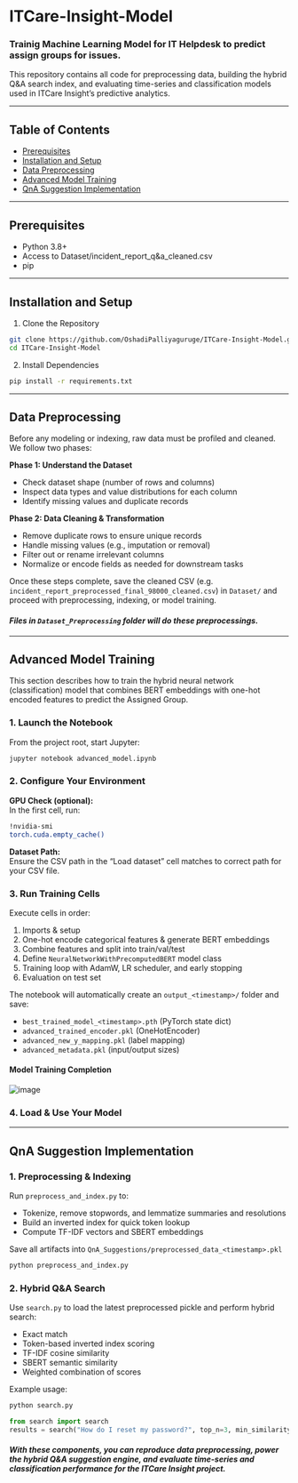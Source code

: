 # ITCare-Insight-Model  

### Trainig Machine Learning Model for IT Helpdesk to predict assign groups for issues.
This repository contains all code for preprocessing data, building the hybrid Q&A search index, and evaluating time-series and classification models used in ITCare Insight’s predictive analytics.  

---  

## Table of Contents

- [Prerequisites](#prerequisites)  
- [Installation and Setup](#installation-and-setup)  
- [Data Preprocessing](#data-preprocessing)  
- [Advanced Model Training](#advanced-model-training)   
- [QnA Suggestion Implementation](#qna-suggestion-implementation)

---  

## Prerequisites
- Python 3.8+
- Access to Dataset/incident_report_q&a_cleaned.csv
- pip

---  

## Installation and Setup  

1. Clone the Repository

```bash
git clone https://github.com/OshadiPalliyaguruge/ITCare-Insight-Model.git 
cd ITCare-Insight-Model
```

2. Install Dependencies  
```bash
pip install -r requirements.txt
```

---  

## Data Preprocessing

Before any modeling or indexing, raw data must be profiled and cleaned. We follow two phases:

**Phase 1: Understand the Dataset**  
- Check dataset shape (number of rows and columns)  
- Inspect data types and value distributions for each column  
- Identify missing values and duplicate records  

**Phase 2: Data Cleaning & Transformation**  
- Remove duplicate rows to ensure unique records  
- Handle missing values (e.g., imputation or removal)  
- Filter out or rename irrelevant columns  
- Normalize or encode fields as needed for downstream tasks  

Once these steps complete, save the cleaned CSV (e.g. `incident_report_preprocessed_final_98000_cleaned.csv`) in `Dataset/` and proceed with preprocessing, indexing, or model training.  

#### *Files in `Dataset_Preprocessing` folder will do these preprocessings.*

---  

## Advanced Model Training

This section describes how to train the hybrid neural network (classification) model that combines BERT embeddings with one-hot encoded features to predict the Assigned Group.


### 1. Launch the Notebook
From the project root, start Jupyter:  
```bash
jupyter notebook advanced_model.ipynb
```

### 2. Configure Your Environment
**GPU Check (optional):**  
  In the first cell, run:
  ```bash
  !nvidia-smi
  torch.cuda.empty_cache()
  ```
**Dataset Path:**  
Ensure the CSV path in the “Load dataset” cell matches to correct path for your CSV file.


### 3. Run Training Cells
Execute cells in order:
1. Imports & setup
2. One-hot encode categorical features & generate BERT embeddings
3. Combine features and split into train/val/test
4. Define `NeuralNetworkWithPrecomputedBERT` model class
5. Training loop with AdamW, LR scheduler, and early stopping
6. Evaluation on test set


The notebook will automatically create an `output_<timestamp>/` folder and save:
- `best_trained_model_<timestamp>.pth` (PyTorch state dict)  
- `advanced_trained_encoder.pkl` (OneHotEncoder)  
- `advanced_new_y_mapping.pkl` (label mapping)  
- `advanced_metadata.pkl` (input/output sizes)


#### Model Training Completion 
  ![image](https://github.com/user-attachments/assets/9545bfef-ede6-4c48-8466-6d1fb012151f)
  

### 4. Load & Use Your Model  

---  


## QnA Suggestion Implementation

### 1. Preprocessing & Indexing
Run `preprocess_and_index.py` to:  
- Tokenize, remove stopwords, and lemmatize summaries and resolutions
- Build an inverted index for quick token lookup
- Compute TF-IDF vectors and SBERT embeddings

Save all artifacts into `QnA_Suggestions/preprocessed_data_<timestamp>.pkl`

```bash
python preprocess_and_index.py
```

### 2. Hybrid Q&A Search  

Use `search.py` to load the latest preprocessed pickle and perform hybrid search:  
- Exact match
- Token-based inverted index scoring
- TF-IDF cosine similarity
- SBERT semantic similarity
- Weighted combination of scores

Example usage:  
```bash
python search.py
```

```python
from search import search
results = search("How do I reset my password?", top_n=3, min_similarity=0.3)
``` 


#### *With these components, you can reproduce data preprocessing, power the hybrid Q&A suggestion engine, and evaluate time-series and classification performance for the ITCare Insight project.*
